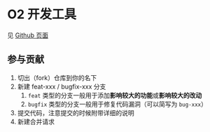 <!--
 * @Author: Moushu
 * @Date: 2021-11-30 14:09:39
 * @LastEditTime: 2023-03-31 09:14:53
-->
# O2 开发工具

见 [Github 页面](https://moushudyx.github.io/o2-dev-tools/)

## 参与贡献

1. 切出（fork）仓库到你的名下
2. 新建 feat-xxx / bugfix-xxx 分支
    1. `feat` 类型的分支一般用于添加**影响较大的功能**或**影响较大的改动**
    2. `bugfix` 类型的分支一般用于修复代码漏洞（可以简写为 `bug-xxx`）
3. 提交代码，注意提交的时候附带详细的说明
4. 新建合并请求
